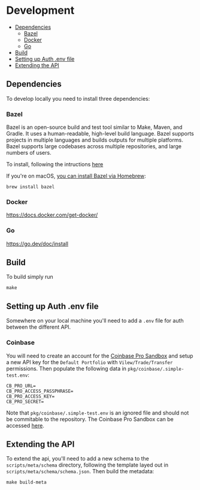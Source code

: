 # Development

- [Dependencies](#dependencies)
	- [Bazel](#bazel)
	- [Docker](#docker)
	- [Go](#go)
- [Build](#build)
- [Setting up Auth .env file](#setting-up-auth-env-file)
- [Extending the API](#extending-the-api)

## Dependencies
To develop locally you need to install three dependencies:

### Bazel

Bazel is an open-source build and test tool similar to Make, Maven, and Gradle. It uses a human-readable, high-level build language. Bazel supports projects in multiple languages and builds outputs for multiple platforms. Bazel supports large codebases across multiple repositories, and large numbers of users.

To install, following the intructions [here](https://docs.bazel.build/versions/4.2.2/bazel-overview.html#how-do-i-use-bazel)

If you're on macOS, [you can install Bazel via Homebrew](https://docs.bazel.build/versions/4.2.2/install-os-x.html#step-2-install-bazel-via-homebrew):

```
brew install bazel
```

### Docker

https://docs.docker.com/get-docker/

### Go

https://go.dev/doc/install


## Build

To build simply run

```
make
```

## Setting up Auth .env file

Somewhere on your local machine you'll need to add a `.env` file for auth between the different API.

### Coinbase

You will need to create an account for the [Coinbase Pro Sandbox]("https://api-public.sandbox.exchange.coinbase.com") and setup a new API key for the `Default Portfolio` with `Vilew/Trade/Transfer` permissions.  Then populate the following data in `pkg/coinbase/.simple-test.env`:
```.env
CB_PRO_URL=
CB_PRO_ACCESS_PASSPHRASE=
CB_PRO_ACCESS_KEY=
CB_PRO_SECRET=
```

Note that `pkg/coinbase/.simple-test.env` is an ignored file and should not be commitable to the repository.  The Coinbase Pro Sandbox can be accessed [here](https://public.sandbox.pro.coinbase.com).

## Extending the API

To extend the api, you'll need to add a new schema to the `scripts/meta/schema` directory, following the template layed out in `scripts/meta/schema/schema.json`.  Then build the metadata:
```
make build-meta
```
